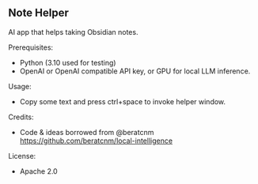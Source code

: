
## Note Helper

AI app that helps taking Obsidian notes.

Prerequisites:
- Python (3.10 used for testing)
- OpenAI or OpenAI compatible API key, or GPU for local LLM inference.

Usage: 
- Copy some text and press ctrl+space to invoke helper window. 

Credits:
- Code & ideas borrowed from @beratcnm https://github.com/beratcnm/local-intelligence

License:
- Apache 2.0 
